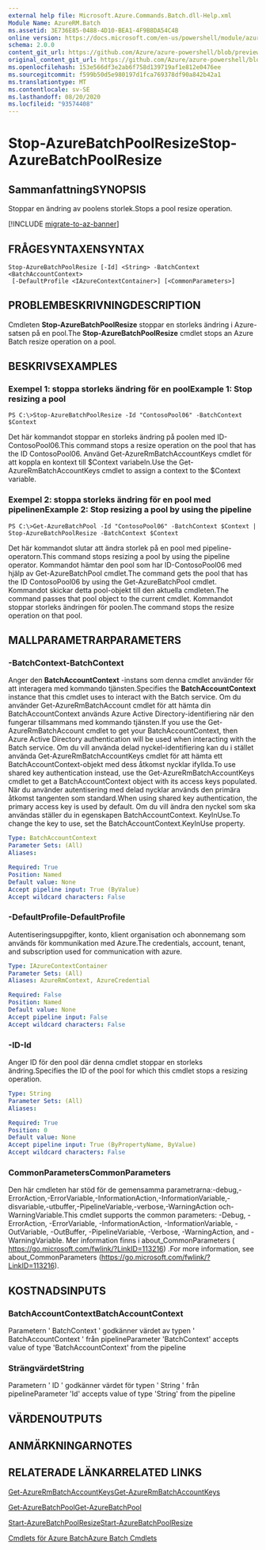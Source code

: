 ```yaml
---
external help file: Microsoft.Azure.Commands.Batch.dll-Help.xml
Module Name: AzureRM.Batch
ms.assetid: 3E736E85-0488-4D10-BEA1-4F9B8DA54C4B
online version: https://docs.microsoft.com/en-us/powershell/module/azurerm.batch/stop-azurebatchpoolresize
schema: 2.0.0
content_git_url: https://github.com/Azure/azure-powershell/blob/preview/src/ResourceManager/AzureBatch/Commands.Batch/help/Stop-AzureBatchPoolResize.md
original_content_git_url: https://github.com/Azure/azure-powershell/blob/preview/src/ResourceManager/AzureBatch/Commands.Batch/help/Stop-AzureBatchPoolResize.md
ms.openlocfilehash: 153e566df3e2ab6f758d139719af1e812e0476ee
ms.sourcegitcommit: f599b50d5e980197d1fca769378df90a842b42a1
ms.translationtype: MT
ms.contentlocale: sv-SE
ms.lasthandoff: 08/20/2020
ms.locfileid: "93574408"
---
```

# <span data-ttu-id="b3bc5-101">Stop-AzureBatchPoolResize</span><span class="sxs-lookup"><span data-stu-id="b3bc5-101">Stop-AzureBatchPoolResize</span></span>

## <span data-ttu-id="b3bc5-102">Sammanfattning</span><span class="sxs-lookup"><span data-stu-id="b3bc5-102">SYNOPSIS</span></span>
<span data-ttu-id="b3bc5-103">Stoppar en ändring av poolens storlek.</span><span class="sxs-lookup"><span data-stu-id="b3bc5-103">Stops a pool resize operation.</span></span>

[!INCLUDE [migrate-to-az-banner](../../includes/migrate-to-az-banner.md)]

## <span data-ttu-id="b3bc5-104">FRÅGESYNTAXEN</span><span class="sxs-lookup"><span data-stu-id="b3bc5-104">SYNTAX</span></span>

```
Stop-AzureBatchPoolResize [-Id] <String> -BatchContext <BatchAccountContext>
 [-DefaultProfile <IAzureContextContainer>] [<CommonParameters>]
```

## <span data-ttu-id="b3bc5-105">PROBLEMBESKRIVNING</span><span class="sxs-lookup"><span data-stu-id="b3bc5-105">DESCRIPTION</span></span>
<span data-ttu-id="b3bc5-106">Cmdleten **Stop-AzureBatchPoolResize** stoppar en storleks ändring i Azure-satsen på en pool.</span><span class="sxs-lookup"><span data-stu-id="b3bc5-106">The **Stop-AzureBatchPoolResize** cmdlet stops an Azure Batch resize operation on a pool.</span></span>

## <span data-ttu-id="b3bc5-107">BESKRIVS</span><span class="sxs-lookup"><span data-stu-id="b3bc5-107">EXAMPLES</span></span>

### <span data-ttu-id="b3bc5-108">Exempel 1: stoppa storleks ändring för en pool</span><span class="sxs-lookup"><span data-stu-id="b3bc5-108">Example 1: Stop resizing a pool</span></span>
```
PS C:\>Stop-AzureBatchPoolResize -Id "ContosoPool06" -BatchContext $Context
```

<span data-ttu-id="b3bc5-109">Det här kommandot stoppar en storleks ändring på poolen med ID-ContosoPool06.</span><span class="sxs-lookup"><span data-stu-id="b3bc5-109">This command stops a resize operation on the pool that has the ID ContosoPool06.</span></span>
<span data-ttu-id="b3bc5-110">Använd Get-AzureRmBatchAccountKeys cmdlet för att koppla en kontext till $Context variabeln.</span><span class="sxs-lookup"><span data-stu-id="b3bc5-110">Use the Get-AzureRmBatchAccountKeys cmdlet to assign a context to the $Context variable.</span></span>

### <span data-ttu-id="b3bc5-111">Exempel 2: stoppa storleks ändring för en pool med pipelinen</span><span class="sxs-lookup"><span data-stu-id="b3bc5-111">Example 2: Stop resizing a pool by using the pipeline</span></span>
```
PS C:\>Get-AzureBatchPool -Id "ContosoPool06" -BatchContext $Context | Stop-AzureBatchPoolResize -BatchContext $Context
```

<span data-ttu-id="b3bc5-112">Det här kommandot slutar att ändra storlek på en pool med pipeline-operatorn.</span><span class="sxs-lookup"><span data-stu-id="b3bc5-112">This command stops resizing a pool by using the pipeline operator.</span></span>
<span data-ttu-id="b3bc5-113">Kommandot hämtar den pool som har ID-ContosoPool06 med hjälp av Get-AzureBatchPool cmdlet.</span><span class="sxs-lookup"><span data-stu-id="b3bc5-113">The command gets the pool that has the ID ContosoPool06 by using the Get-AzureBatchPool cmdlet.</span></span>
<span data-ttu-id="b3bc5-114">Kommandot skickar detta pool-objekt till den aktuella cmdleten.</span><span class="sxs-lookup"><span data-stu-id="b3bc5-114">The command passes that pool object to the current cmdlet.</span></span>
<span data-ttu-id="b3bc5-115">Kommandot stoppar storleks ändringen för poolen.</span><span class="sxs-lookup"><span data-stu-id="b3bc5-115">The command stops the resize operation on that pool.</span></span>

## <span data-ttu-id="b3bc5-116">MALLPARAMETRAR</span><span class="sxs-lookup"><span data-stu-id="b3bc5-116">PARAMETERS</span></span>

### <span data-ttu-id="b3bc5-117">-BatchContext</span><span class="sxs-lookup"><span data-stu-id="b3bc5-117">-BatchContext</span></span>
<span data-ttu-id="b3bc5-118">Anger den **BatchAccountContext** -instans som denna cmdlet använder för att interagera med kommando tjänsten.</span><span class="sxs-lookup"><span data-stu-id="b3bc5-118">Specifies the **BatchAccountContext** instance that this cmdlet uses to interact with the Batch service.</span></span>
<span data-ttu-id="b3bc5-119">Om du använder Get-AzureRmBatchAccount cmdlet för att hämta din BatchAccountContext används Azure Active Directory-identifiering när den fungerar tillsammans med kommando tjänsten.</span><span class="sxs-lookup"><span data-stu-id="b3bc5-119">If you use the Get-AzureRmBatchAccount cmdlet to get your BatchAccountContext, then Azure Active Directory authentication will be used when interacting with the Batch service.</span></span> <span data-ttu-id="b3bc5-120">Om du vill använda delad nyckel-identifiering kan du i stället använda Get-AzureRmBatchAccountKeys cmdlet för att hämta ett BatchAccountContext-objekt med dess åtkomst nycklar ifyllda.</span><span class="sxs-lookup"><span data-stu-id="b3bc5-120">To use shared key authentication instead, use the Get-AzureRmBatchAccountKeys cmdlet to get a BatchAccountContext object with its access keys populated.</span></span> <span data-ttu-id="b3bc5-121">När du använder autentisering med delad nycklar används den primära åtkomst tangenten som standard.</span><span class="sxs-lookup"><span data-stu-id="b3bc5-121">When using shared key authentication, the primary access key is used by default.</span></span> <span data-ttu-id="b3bc5-122">Om du vill ändra den nyckel som ska användas ställer du in egenskapen BatchAccountContext. KeyInUse.</span><span class="sxs-lookup"><span data-stu-id="b3bc5-122">To change the key to use, set the BatchAccountContext.KeyInUse property.</span></span>

```yaml
Type: BatchAccountContext
Parameter Sets: (All)
Aliases: 

Required: True
Position: Named
Default value: None
Accept pipeline input: True (ByValue)
Accept wildcard characters: False
```

### <span data-ttu-id="b3bc5-123">-DefaultProfile</span><span class="sxs-lookup"><span data-stu-id="b3bc5-123">-DefaultProfile</span></span>
<span data-ttu-id="b3bc5-124">Autentiseringsuppgifter, konto, klient organisation och abonnemang som används för kommunikation med Azure.</span><span class="sxs-lookup"><span data-stu-id="b3bc5-124">The credentials, account, tenant, and subscription used for communication with azure.</span></span>

```yaml
Type: IAzureContextContainer
Parameter Sets: (All)
Aliases: AzureRmContext, AzureCredential

Required: False
Position: Named
Default value: None
Accept pipeline input: False
Accept wildcard characters: False
```

### <span data-ttu-id="b3bc5-125">-ID</span><span class="sxs-lookup"><span data-stu-id="b3bc5-125">-Id</span></span>
<span data-ttu-id="b3bc5-126">Anger ID för den pool där denna cmdlet stoppar en storleks ändring.</span><span class="sxs-lookup"><span data-stu-id="b3bc5-126">Specifies the ID of the pool for which this cmdlet stops a resizing operation.</span></span>

```yaml
Type: String
Parameter Sets: (All)
Aliases: 

Required: True
Position: 0
Default value: None
Accept pipeline input: True (ByPropertyName, ByValue)
Accept wildcard characters: False
```

### <span data-ttu-id="b3bc5-127">CommonParameters</span><span class="sxs-lookup"><span data-stu-id="b3bc5-127">CommonParameters</span></span>
<span data-ttu-id="b3bc5-128">Den här cmdleten har stöd för de gemensamma parametrarna:-debug,-ErrorAction,-ErrorVariable,-InformationAction,-InformationVariable,-disvariable,-utbuffer,-PipelineVariable,-verbose,-WarningAction och-WarningVariable.</span><span class="sxs-lookup"><span data-stu-id="b3bc5-128">This cmdlet supports the common parameters: -Debug, -ErrorAction, -ErrorVariable, -InformationAction, -InformationVariable, -OutVariable, -OutBuffer, -PipelineVariable, -Verbose, -WarningAction, and -WarningVariable.</span></span> <span data-ttu-id="b3bc5-129">Mer information finns i about_CommonParameters ( https://go.microsoft.com/fwlink/?LinkID=113216) .</span><span class="sxs-lookup"><span data-stu-id="b3bc5-129">For more information, see about_CommonParameters (https://go.microsoft.com/fwlink/?LinkID=113216).</span></span>

## <span data-ttu-id="b3bc5-130">KOSTNADS</span><span class="sxs-lookup"><span data-stu-id="b3bc5-130">INPUTS</span></span>

### <span data-ttu-id="b3bc5-131">BatchAccountContext</span><span class="sxs-lookup"><span data-stu-id="b3bc5-131">BatchAccountContext</span></span>
<span data-ttu-id="b3bc5-132">Parametern ' BatchContext ' godkänner värdet av typen ' BatchAccountContext ' från pipeline</span><span class="sxs-lookup"><span data-stu-id="b3bc5-132">Parameter 'BatchContext' accepts value of type 'BatchAccountContext' from the pipeline</span></span>

### <span data-ttu-id="b3bc5-133">Strängvärdet</span><span class="sxs-lookup"><span data-stu-id="b3bc5-133">String</span></span>
<span data-ttu-id="b3bc5-134">Parametern ' ID ' godkänner värdet för typen ' String ' från pipeline</span><span class="sxs-lookup"><span data-stu-id="b3bc5-134">Parameter 'Id' accepts value of type 'String' from the pipeline</span></span>

## <span data-ttu-id="b3bc5-135">VÄRDEN</span><span class="sxs-lookup"><span data-stu-id="b3bc5-135">OUTPUTS</span></span>

## <span data-ttu-id="b3bc5-136">ANMÄRKNINGAR</span><span class="sxs-lookup"><span data-stu-id="b3bc5-136">NOTES</span></span>

## <span data-ttu-id="b3bc5-137">RELATERADE LÄNKAR</span><span class="sxs-lookup"><span data-stu-id="b3bc5-137">RELATED LINKS</span></span>

[<span data-ttu-id="b3bc5-138">Get-AzureRmBatchAccountKeys</span><span class="sxs-lookup"><span data-stu-id="b3bc5-138">Get-AzureRmBatchAccountKeys</span></span>](./Get-AzureRmBatchAccountKeys.md)

[<span data-ttu-id="b3bc5-139">Get-AzureBatchPool</span><span class="sxs-lookup"><span data-stu-id="b3bc5-139">Get-AzureBatchPool</span></span>](./Get-AzureBatchPool.md)

[<span data-ttu-id="b3bc5-140">Start-AzureBatchPoolResize</span><span class="sxs-lookup"><span data-stu-id="b3bc5-140">Start-AzureBatchPoolResize</span></span>](./Start-AzureBatchPoolResize.md)

[<span data-ttu-id="b3bc5-141">Cmdlets för Azure Batch</span><span class="sxs-lookup"><span data-stu-id="b3bc5-141">Azure Batch Cmdlets</span></span>](./AzureRM.Batch.md)


